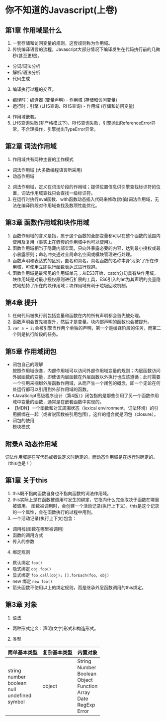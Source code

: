 # 你不知道的Javascript(上卷)
## 第1章 作用域是什么
1. 一套存储和访问变量的规则，这套规则称为作用域。
2. 传统编译语言的流程，Javascript大部分情况下编译发生在代码执行前的几微秒(甚至更短)。
* 分词/词法分析
* 解析/语法分析
* 代码生成
3. 编译执行过程的交互。
* 编译时：编译器 (变量声明) - 作用域 (存储和访问变量)
* 运行时：引擎 (LHS查询、RHS查询) - 作用域 (存储和访问变量)
4. 作用域嵌套。
5. LHS查询失败(非严格模式下)、RHS查询失败，引擎抛出ReferenceError异常，不合理操作，引擎抛出TypeError异常。
## 第2章 词法作用域
1. 作用域共有两种主要的工作模式
* 词法作用域 (大多数编程语言所采用)
* 动态作用域
2. 词法作用域，定义在词法阶段的作用域；提供位置信息供引擎查找标识符的位置，词法作用域查找只会查找一级标识符。
3. 在运行时执行eval函数、with函数动态插入代码来修改(欺骗)词法作用域，无法在编译阶段对作用域查找及数项性能优化。
## 第3章 函数作用域和块作用域
1. 函数作用域的含义是指，属于这个函数的全部变量都可以在整个函数的范围内使用及复用（事实上在嵌套的作用域中也可以使用）。
2. 函数作用域相当于隐藏内部实现，只向外暴露必要的内容，达到最小授权或最小暴露原则；命名冲突通过全局命名空间或模块管理进行处理。
3. 函数声明和表达式的区别，匿名和具名，具名函数的名称本身‘污染’了所在作用域，可使用立即执行函数表达式进行规避。
4. 函数作用域是最常见的作用域单元；从ES3开始，catch分句具有块作用域，块作用域是对最小授权原则进行扩展的工具，ES6引入的let为其声明的变量隐式地劫持了所在的块作用域；块作用域有利于垃圾回收机制。
## 第4章 提升
1. 任何代码被执行前包括变量和函数在内的<span style="color: var(--vp-c-red);">所有声明</span>都会首先被处理。
2. 函数声明会首先被提升，然后才是变量。块内部声明的函数也会被提升。
3. `var a = 2;`会被引擎当作两个单独的声明，第一个是编译阶段的任务，而第二个则是执行阶段的任务。
## 第5章 作用域闭包
* 闭包自己的理解<br>
按照作用域嵌套，内部作用域可以访问外部作用域变量的规则；内层函数访问外层函数的变量，即使该内层函数在外层函数以外执行也应该遵循；此时需要一个引用来捆绑外层函数作用域，从而产生一个闭包的概念，即一个无论在何处运行都可以引用到外部作用域的函数。
* 《JavaScript高级程序设计（第4版）》闭包指的是那些引用了另一个函数作用域中变量的函数，通常是在嵌套函数中实现的。 
* 【MDN】一个函数和对其周围状态（lexical environment，词法环境）的引用捆绑在一起（或者说函数被引用包围），这样的组合就是闭包（closure）。
* 闭包的使用<br>
模块模式
## 附录A 动态作用域
词法作用域是在写代码或者说定义时确定的，而动态作用域是在运行时确定的。（this也是！）

## 第1章 关于this
1. this既不指向函数自身也不指向函数的词法作用域。
2. this实际上是在函数被调用时发生的绑定，它指向什么完全取决于函数在哪里被调用。
函数被调用时，会创建一个活动记录(执行上下文)，this是这个记录的一个属性，会在函数执行的过程中用到。<br>
3. 一个活动记录(执行上下文)包含：
* 调用栈(函数在哪里被调用)
* 函数的调用方式
* 传入的参数
4. 绑定规则
* 默认绑定 `foo()`
* 隐式绑定 `obj.foo()`
* 显式绑定 `foo.call(obj); [].forEach(foo, obj)`
* new 绑定 `new foo()`
* 箭头函数不使用以上的绑定规则，而是继承外层函数调用的this绑定。
## 第3章 对象
1. 语法
* 两种形式定义：声明(文字)形式和构造形式。
2. 类型

| 简单基本类型 | 复杂基本类型 | 内置对象 |
| ------------| ------------| ------- |
| string<br>number<br>boolean<br>null<br>undefined<br>symbol | object<br> | String<br>Number<br>Boolean<br>Object<br>Function<br>Array<br>Date<br>RegExp<br>Error |